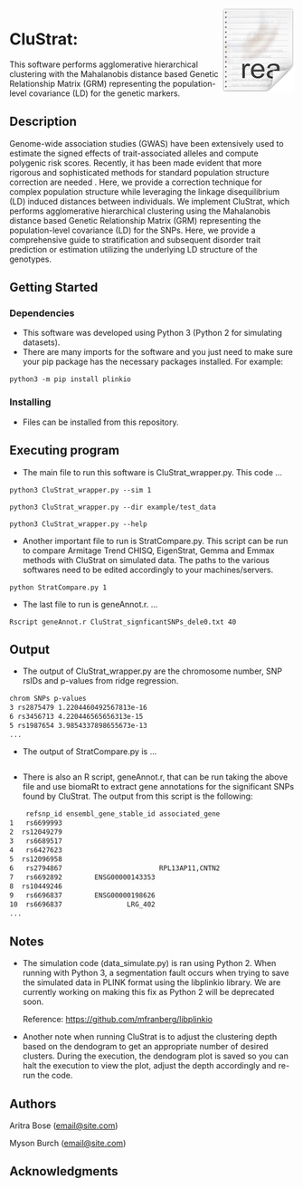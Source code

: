 <img src="icon.png" align="right" />

# CluStrat: 

This software performs agglomerative hierarchical clustering with the Mahalanobis distance based Genetic Relationship Matrix (GRM) representing the population-level covariance (LD) for the genetic markers. 

## Description

Genome-wide association studies (GWAS) have been extensively used to estimate the signed effects of trait-associated alleles and compute polygenic risk scores. Recently, it has been made evident that more rigorous and sophisticated methods for standard population structure correction are needed . Here, we provide a correction technique for complex population structure while leveraging the linkage disequilibrium (LD) induced distances between individuals. We implement CluStrat, which performs agglomerative hierarchical clustering using the Mahalanobis distance based Genetic Relationship Matrix (GRM) representing the population-level covariance (LD) for the SNPs. Here, we provide a comprehensive guide to stratification and subsequent disorder trait prediction or estimation utilizing the underlying LD structure of the genotypes.

## Getting Started

### Dependencies

* This software was developed using Python 3 (Python 2 for simulating datasets). 
* There are many imports for the software and you just need to make sure your pip package has the necessary packages installed. For example:
```
python3 -m pip install plinkio
```

### Installing

* Files can be installed from this repository.

## Executing program
* The main file to run this software is CluStrat_wrapper.py. This code ...
```
python3 CluStrat_wrapper.py --sim 1
```
```
python3 CluStrat_wrapper.py --dir example/test_data 
```
```
python3 CluStrat_wrapper.py --help
```
* Another important file to run is StratCompare.py. This script can be run to compare Armitage Trend CHISQ, EigenStrat, Gemma and Emmax methods with CluStrat on simulated data. The paths to the various softwares need to be edited accordingly to your machines/servers.
```
python StratCompare.py 1
```
* The last file to run is geneAnnot.r. ...
```
Rscript geneAnnot.r CluStrat_signficantSNPs_dele0.txt 40
```

## Output 
* The output of CluStrat_wrapper.py are the chromosome number, SNP rsIDs and p-values from ridge regression. 
```
chrom SNPs p-values
3 rs2875479 1.2204460492567813e-16
6 rs3456713 4.220446565656313e-15
5 rs1987654 3.9854337898655673e-13
...
```
* The output of StratCompare.py is ...
```
```
* There is also an R script, geneAnnot.r, that can be run taking the above file and use biomaRt to extract gene annotations for the significant SNPs found by CluStrat. The output from this script is the following:
```
    refsnp_id ensembl_gene_stable_id associated_gene
1   rs6699993
2  rs12049279
3   rs6689517
4   rs6427623
5  rs12096958
6   rs2794867                        RPL13AP11,CNTN2
7   rs6692892        ENSG00000143353
8  rs10449246
9   rs6696837        ENSG00000198626
10  rs6696837                LRG_402
...
```

## Notes

* The simulation code (data_simulate.py) is ran using Python 2. When running with Python 3, a segmentation fault occurs when trying to save the simulated data in PLINK format using the libplinkio library. We are currently working on making this fix as Python 2 will be deprecated soon. 

  Reference: https://github.com/mfranberg/libplinkio

* Another note when running CluStrat is to adjust the clustering depth based on the dendogram to get an appropriate number of desired clusters. During the execution, the dendogram plot is saved so you can halt the execution to view the plot, adjust the depth accordingly and re-run the code.

## Authors 

Aritra Bose (email@site.com)

Myson Burch (email@site.com)

<!---
## Version History
* 0.2
    * Various bug fixes and optimizations
    * See [commit change]() or See [release history]()
* 0.1
    * Initial Release
## License
This project is licensed under the [NAME HERE] License - see the LICENSE.md file for details
## Acknowledgments
Inspiration, code snippets, etc.
* [awesome-readme](https://github.com/matiassingers/awesome-readme)
* [PurpleBooth](https://gist.github.com/PurpleBooth/109311bb0361f32d87a2)
* [dbader](https://github.com/dbader/readme-template)
* [zenorocha](https://gist.github.com/zenorocha/4526327)
* [fvcproductions](https://gist.github.com/fvcproductions/1bfc2d4aecb01a834b46)
-->

## Acknowledgments
